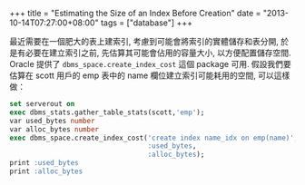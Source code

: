 +++
title = "Estimating the Size of an Index Before Creation"
date = "2013-10-14T07:27:00+08:00"
tags = ["database"]
+++

最近需要在一個肥大的表上建索引, 考慮到可能會將索引的實體儲存和表分開, 於是有必要在建立索引之前, 先估算其可能會佔用的容量大小, 以方便配置儲存空間.
Oracle 提供了 `dbms_space.create_index_cost` 這個 package 可用. 假設我們要估算在 scott 用戶的 emp 表中的 name 欄位建立索引可能耗用的空間, 可以這樣做：
```sql
set serverout on
exec dbms_stats.gather_table_stats(scott,'emp');
var used_bytes number
var alloc_bytes number
exec dbms_space.create_index_cost('create index name_idx on emp(name)',
                                  :used_bytes,
                                  :alloc_bytes);
print :used_bytes
print :alloc_bytes
```
